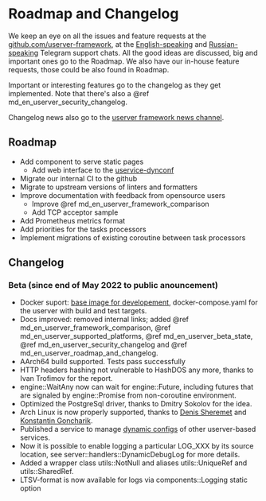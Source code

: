 # Roadmap and Changelog

We keep an eye on all the issues and feature requests at the
[github.com/userver-framework](https://github.com/userver-framework), at the
[English-speaking](https://t.me/userver_en) and
[Russian-speaking](https://t.me/userver_ru) Telegram support chats. All the
good ideas are discussed, big and important ones go to the Roadmap. We also
have our in-house feature requests, those could be also found in Roadmap.

Important or interesting features go to the changelog as they get implemented.
Note that there's also a @ref md_en_userver_security_changelog.

Changelog news also go to the
[userver framework news channel](https://t.me/userver_news).

## Roadmap

* Add component to serve static pages
  * Add web interface to the [uservice-dynconf](https://github.com/userver-framework/uservice-dynconf)
* Migrate our internal CI to the github
* Migrate to upstream versions of linters and formatters
* Improve documentation with feedback from opensource users
  * Improve @ref md_en_userver_framework_comparison
  * Add TCP acceptor sample
* Add Prometheus metrics format
* Add priorities for the tasks processors
* Implement migrations of existing coroutine between task processors


## Changelog

### Beta (since end of May 2022 to public anouncement)

* Docker suport: [base image for developement](https://github.com/userver-framework/docker-userver-build-base/pkgs/container/docker-userver-build-base),
  docker-compose.yaml for the userver with build and test targets.
* Docs improved: removed internal links; added
  @ref md_en_userver_framework_comparison,
  @ref md_en_userver_supported_platforms, @ref md_en_userver_beta_state,
  @ref md_en_userver_security_changelog and
  @ref md_en_userver_roadmap_and_changelog.
* AArch64 build supported. Tests pass successfully
* HTTP headers hashing not vulnerable to HashDOS any more, thanks to Ivan
  Trofimov for the report.
* engine::WaitAny now can wait for engine::Future, including futures that are
  signaled by engine::Promise from non-coroutine environment. 
* Optimized the PostgreSql driver, thanks to Dmitry Sokolov for the idea.
* Arch Linux is now properly supported, thanks to
  [Denis Sheremet](https://github.com/lesf0) and
  [Konstantin Goncharik](https://github.com/botanegg).
* Published a service to manage
  [dynamic configs](https://github.com/userver-framework/uservice-dynconf) of
  other userver-based services.
* Now it is possible to enable logging a particular LOG_XXX by its source
  location, see server::handlers::DynamicDebugLog for more details.
* Added a wrapper class utils::NotNull and aliases utils::UniqueRef and
  utils::SharedRef.
* LTSV-format is now available for logs via components::Logging static option

